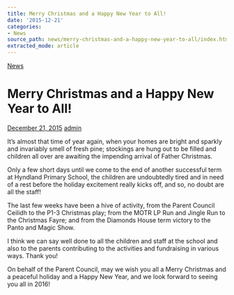 ```yaml
---
title: Merry Christmas and a Happy New Year to All!
date: '2015-12-21'
categories:
- News
source_path: news/merry-christmas-and-a-happy-new-year-to-all/index.html
extracted_mode: article
---
```

[News](/news/)

# Merry Christmas and a Happy New Year to All!

[December 21, 2015](/news/merry-christmas-and-a-happy-new-year-to-all/) [admin](author/admin/)

It’s almost that time of year again, when your homes are bright and sparkly and invariably smell of fresh pine; stockings are hung out to be filled and children all over are awaiting the impending arrival of Father Christmas.

Only a few short days until we come to the end of another successful term at Hyndland Primary School, the children are undoubtedly tired and in need of a rest before the holiday excitement really kicks off, and so, no doubt are all the staff!

The last few weeks have been a hive of activity, from the Parent Council Ceilidh to the P1-3 Christmas play; from the MOTR LP Run and Jingle Run to the Christmas Fayre; and from the Diamonds House term victory to the Panto and Magic Show.

I think we can say well done to all the children and staff at the school and also to the parents contributing to the activities and fundraising in various ways. Thank you!

On behalf of the Parent Council, may we wish you all a Merry Christmas and a peaceful holiday and a Happy New Year, and we look forward to seeing you all in 2016!
